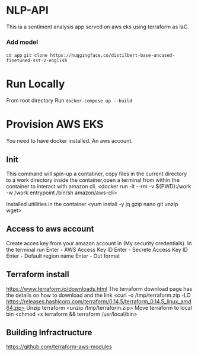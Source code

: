# NLP-API

This ia a sentiment analysis app served on aws eks using terraform as IaC.

### Add model
```cd app```
```git clone https://huggingface.co/distilbert-base-uncased-finetuned-sst-2-english```

# Run Locally
From root directory
Run ```docker-compose up --build```

# Provision AWS EKS

You need to have docker installed.
An aws account.
## Init

This command will spin-up a contatiner, copy files in the current directory
to a work directory inside the container,open a terminal from within the container to interact with amazon cli.
<docker run -it --rm -v ${PWD}:/work -w /work entrypoint /bin/sh amazon/aws-cli>

Installed uitilities in the container
<yum install -y jq gzip nano git unzip wget>

## Access to aws account
Create acces key from your amazon account in (My security credentials).
In the terminal run <aws configure>
Enter - AWS Access Key ID
Enter - Secrete Access Key ID
Enter - Default region name
Enter - Out format

## Terraform install 
https://www.terraform.io/downloads.html
The terraform download page has the details on how to download and the link
<curl -o /tmp/terraform.zip -LO https://releases.hashicorp.com/terraform/0.14.5/terraform_0.14.5_linux_amd64.zip>
Unzip terraform
<unzip /tmp/terraform.zip>
Move terraform to local bin
<chmod +x terraform && terraform /usr/local/bin>

## Building Infractructure

https://github.com/terraform-aws-modules

